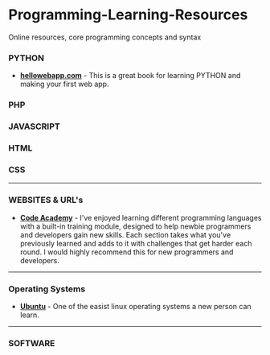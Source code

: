 # Programming-Learning-Resources
Online resources, core programming concepts and syntax

### PYTHON

* [**hellowebapp.com**](https://hellowebapp.com/) - This is a great book for learning PYTHON and making your first web app.

### PHP

### JAVASCRIPT

### HTML

### CSS

***

### WEBSITES & URL's

* [**Code Academy**](http://www.codecademy.com/learn) - I've enjoyed learning different programming languages with a built-in training module, designed to help newbie programmers and developers gain new skills. Each section takes what you've previously learned and adds to it with challenges that get harder each round. I would highly recommend this for new programmers and developers.

***

### Operating Systems

* [**Ubuntu**](http://www.ubuntu.com/) - One of the easist linux operating systems a new person can learn.

***

### SOFTWARE
